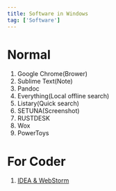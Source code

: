 ```yaml
---
title: Software in Windows
tag: ['Software']
---
```

# Normal
1. Google Chrome(Brower)
2. Sublime Text(Note)
3. Pandoc
4. Everything(Local offline search)
5. Listary(Quick search)
6. SETUNA(Screenshot)
7. RUSTDESK
8. Wox
9. PowerToys

# For Coder
1. [IDEA & WebStorm](../../Package-Details/IDEA&WebStorm.md)